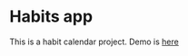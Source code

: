 # Habits app

This is a habit calendar project. Demo is [here](https://serg0307.github.io/habits-app/)
